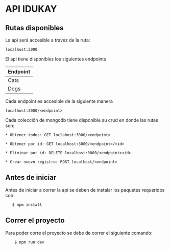 # API IDUKAY

## Rutas disponibles

La api será accesible a travez de la ruta:

    localhost:3000

El api tiene disponibles los siguientes endpoints

| Endpoint |
| -------- |
| Cats     |
| Dogs     |

Cada endpoint es accesible de la siguiente manera

    localhost:3000/<endpoint>

Cada colección de mongodb tiene disponible su crud en donde las rutas son:

    * Obtener todos: GET loclahost:3000/<endpoint>

    * Obtener por id: GET localhost:3000/<endpoint>/<id>

    * Eliminar por id: DELETE localhost:3000/<endpoint><id>

    * Crear nuevo registro: POST localhost/<endpoint>

## Antes de iniciar

Antes de iniciar a correr la api se deben de instalar los paquetes requeridos con:

```
   $ npm install
```

## Correr el proyecto

Para poder corre el proyecto se debe de correr el siguiente comando:

```
    $ npm run dev
```
